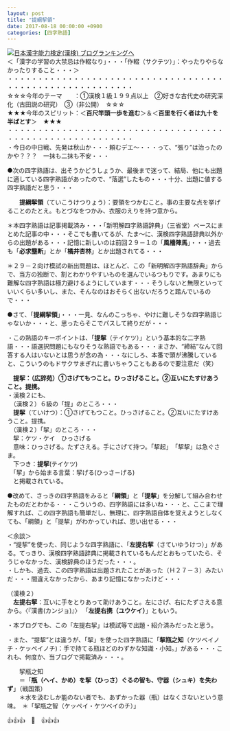 ```yaml
---
layout: post
title: "提綱挈領"
date: 2017-08-18 00:00:00 +0900
categories: [四字熟語]
---
```


[![](/syuusyuu9701/assets/images/提綱挈領-br_c_3028_1.gif)](http://blog.with2.net/link.php?1659096:3028 "日本漢字能力検定(漢検) ブログランキングへ")[日本漢字能力検定(漢検) ブログランキングへ](http://blog.with2.net/link.php?1659096:3028)  
＜「漢字の学習の大禁忌は作輟なり」・・・「作輟（サクテツ）」：やったりやらなかったりすること・・・＞  
・・・・・・・・・・・・・・・・・・・・・・・・・・・・・・・・・・・・・・・・・・・・・・・・・・・・・・・・・  
☆☆☆今年のテーマ　　：①漢検１級１９９点以上　②好きな古代史の研究深化（古田説の研究）　③（非公開）　☆☆☆　　  
★★★今年のスピリット：＜**百尺竿頭一歩を進む**＞＆＜**百里を行く者は九十を半ばとす**＞　★★★  
・・・・・・・・・・・・・・・・・・・・・・・・・・・・・・・・・・・・・・・・・・・・・・・・・・・・・・・・・  
・今日の中日戦、先発は秋山か・・・頼むデエ～・・・って、“張り”は治ったのかや？？？　一抹も二抹も不安・・・  
  
●次の四字熟語は、出そうかどうしょうか、最後まで迷って、結局、他にも出題に適している四字熟語があったので、“落選”したもの・・・十分、出題に値する四字熟語だと思う・・・  
  
　　**提綱挈領**（ていこうけつりょう）：要領をつかむこと。事の主要な点を挙げることのたとえ。もとづなをつかみ、衣服のえりを持つ意から。  
  
＊本四字熟語は記事掲載済み・・・「新明解四字熟語辞典」（三省堂）ベースにまとめた記事の中・・・そこでも書いてるが、たま～に、漢検四字熟語辞典以外からの出題がある・・・記憶に新しいのは前回２９－１の「**風檣陣馬**」・・・過去も「**必求壟断**」とか「**橘井杏林**」とか出題されてる・・・  
  
＊２９－２向け模試の新出問題は、ほとんど、この「新明解四字熟語辞典」からで、当方の独断で、割とわかりやすいものを選んでいるつもりです。あまりにも難解な四字熟語は極力避けるようにしています・・・そうしないと無限といっていいくらい多いし、また、そんなのはおそらく出ないだろうと踏んでいるので・・・  
  
●さて、「**提綱挈領**」・・・一見、なんのこっちゃ、やけに難しそうな四字熟語じゃないか・・・と、思ったらそこでパスして終りだが・・・  
  
・この熟語のキーポイントは、「**提挈**（テイケツ）」という基本的な二字熟語・・・語選択問題にもなりそうな熟語でもある・・・まさか、“締結”なんて回答する人はいないとは思うが念の為・・・なにしろ、本番で頭が沸騰していると、こういうのもドサクサまぎれに書いちゃうこともあるので要注意だ（笑）  
  
　**提挈：（広辞苑）①さげてもつこと。ひっさげること。②互いにたすけあうこと。提携。**  
・漢検２にも、  
　（漢検２）６級の「提」のところ・・・  
　**提挈**（ていけつ）：①さげてもつこと。ひっさげること。②互いにたすけあうこと。提携。  
　（漢検２）「挈」のところ・・・  
　挈：ケツ・ケイ　ひっさげる  
　意味：ひっさげる。たずさえる。手にさげて持つ。「挈起」　「挈挈」は急ぐさま。  
　下つき：**提挈**(テイケツ)  
　「挈」から始まる言葉：挈げる(ひっさ－げる)  
　と掲載されている。  
  
●改めて、さっきの四字熟語をみると「**綱領**」と「**提挈**」を分解して組み合わせたものだとわかる・・・こういうの、四字熟語には多いね・・・と、ここまで理解すれば、この四字熟語も簡単だし、無理に、四字熟語自体を覚えようとしなくても、「綱領」と「提挈」がわかっていれば、思い出せる・・・  
  
＜余談＞  
・“提挈”を使った、同じような四字熟語に、「**左提右挈**（さていゆうけつ）」がある。てっきり、漢検四字熟語辞典に掲載されているもんだとおもっていたら、そうじゃなかった、漢検辞典のほうだった・・・。  
・しかも、過去、この四字熟語は出題されたことがあった（Ｈ２７－３）みたいだ・・・間違えなかったから、あまり記憶になかったけど・・・  
  
（漢検２）  
　**左提右挈**：互いに手をとりあって助けあうこと。左にさげ、右にたずさえる意から。〈『漢書(カンジョ)』〉 「**左提右携（ユウケイ）**」ともいう。  
  
・本ブログでも、この「左提右挈」は模試等で出題・紹介済みだったと思う。  
  
・また、“提挈”とは違うが、「挈」を使った四字熟語に「**挈瓶之知**（ケツベイノチ・ケッペイノチ)：手で持てる瓶ほどのわずかな知識・小知。」がある・・・これも、何度か、当ブログで掲載済み・・・。  
  
　　挈瓶之知  
　　＝「**瓶（ヘイ、かめ）を挈（ひっさ）ぐるの智も、守器（シュキ）を失わず**」（戦国策）　  
　　＊水を汲むしか能のない者でも、あずかった器（瓶）はなくさないという意味。　＊「挈瓶之智（ケッペイ・ケツベイのチ）」  
  
👍👍👍　🐔　👍👍👍